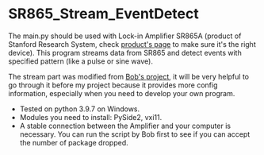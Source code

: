 # SR865_Stream_EventDetect

The main.py should be used with Lock-in Amplifier SR865A (product of Stanford Research System, check [product's page](https://www.thinksrs.com/products/sr865a.html) to make sure it's the right device). This program streams data from SR865 and detect events with specified pattern (like a pulse or sine wave).

The stream part was modified from [Bob's project](https://github.com/BobBaylor/stream), it will be very helpful to go through it before my project because it provides more config information, especially when you need to develop your own program.

* Tested on python 3.9.7 on Windows.
* Modules you need to install: PySide2, vxi11.
* A stable connection between the Amplifier and your computer is necessary. You can run the script by Bob first to see if you can accept the number of package dropped.
